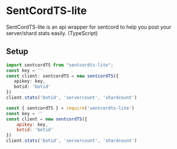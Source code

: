 # SentCordTS-lite
 SentCordTS-lite is an api wrapper for sentcord to help you post your server/shard stats easily. (TypeScript)

 ## Setup
 ```typescript
import sentcordTS from "sentcordts-lite";
const key = ''
const client: sentcordTS = new sentcordTS({
    apikey: key,
    botid: 'botid'
})
client.stats('botid', 'servercount', 'shardcount')
```

```javascript
const { sentcordTS } = require('sentcordts-lite')
const key = ''
const client = new sentcordTS({
    apikey: key,
    botid: 'botid'
})
client.stats('botid', 'servercount', 'shardcount')